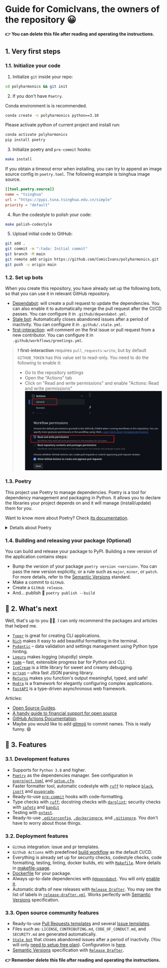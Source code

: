 # Guide for ComicIvans, the owners of the repository 😀

**👉 You can delete this file after reading and operating the instructions.**

## 1. Very first steps

### 1.1. Initialize your code

1. Initialize `git` inside your repo:

```bash
cd polyharmonics && git init
```

2. If you don't have `Poetry`. 

Conda environment is is recommended.

```bash
conda create -n polyharmonics python==3.10
```

Please activate python of current project and install run:

```bash
conda activate polyharmonics
pip install poetry
```

3. Initialize poetry and `pre-commit` hooks:

```bash
make install
```

If you obtain a timeout error when installing, you can try to append an image source config in `poetry.toml`. The following example is tsinghua image source.

```toml
[[tool.poetry.source]]
name = "tsinghua"
url = "https://pypi.tuna.tsinghua.edu.cn/simple"
priority = "default"
```

4. Run the codestyle to polish your code:

```bash
make polish-codestyle
```

5. Upload initial code to GitHub:

```bash
git add .
git commit -m ":tada: Initial commit"
git branch -M main
git remote add origin https://github.com/ComicIvans/polyharmonics.git
git push -u origin main
```

### 1.2. Set up bots

When you create this repository, you have already set up the following bots, so that you can use it in relevant GitHub repository.

- [Dependabot](https://docs.github.com/en/github/administering-a-repository/enabling-and-disabling-version-updates#enabling-github-dependabot-version-updates): will create a pull request to update the dependencies. You can also enable it to automatically merge the pull request after the CI/CD passes. You can configure it in `.github/dependabot.yml`.
- [Stale bot](https://github.com/apps/stale): Automatically closes abandoned issues after a period of inactivity. You can configure it in `.github/.stale.yml`.
- [first-interaction](./.github/workflows/greetings.yml): will comment on the first issue or pull request from a new contributor. You can configure it in `.github/workflows/greetings.yml`.

> ❗ **first-interaction** requires `pull_requests:write`, but by default `GITHUB_TOKEN` has this value set to read-only. You need to do the following to enable it:
> - Go to the repository settings
> - Open the "Actions" tab
> - Click on "Read and write permissions" and enable "Actions: Read and write permissions"
> ![img.png](assets/images/img_1.png)


### 1.3. Poetry

This project use Poetry to manage dependencies. Poetry is a tool for dependency management and packaging in Python. It allows you to declare the libraries your project depends on and it will manage (install/update) them for you. 

Want to know more about Poetry? Check [its documentation](https://python-poetry.org/docs/).

<details>
<summary>Details about Poetry</summary>
<p>

Poetry's [commands](https://python-poetry.org/docs/cli/#commands) are very intuitive and easy to learn, like:

- `poetry add numpy@latest` add a new dependency.
- `poetry run pytest` run tests.
- `poetry publish --build` publish your package.

etc
</p>
</details>

### 1.4. Building and releasing your package (Optional)

You can build and release your package to PyPI. Building a new version of the application contains steps:

- Bump the version of your package `poetry version <version>`. You can pass the new version explicitly, or a rule such as `major`, `minor`, or `patch`. For more details, refer to the [Semantic Versions](https://semver.org/) standard.
- Make a commit to `GitHub`.
- Create a `GitHub release`.
- And... publish 🙂 `poetry publish --build`

## 🎯 2. What's next

Well, that's up to you 💪🏻. I can only recommend the packages and articles that helped me.

- [`Typer`](https://github.com/tiangolo/typer) is great for creating CLI applications.
- [`Rich`](https://github.com/willmcgugan/rich) makes it easy to add beautiful formatting in the terminal.
- [`Pydantic`](https://github.com/samuelcolvin/pydantic/) – data validation and settings management using Python type hinting.
- [`Loguru`](https://github.com/Delgan/loguru) makes logging (stupidly) simple.
- [`tqdm`](https://github.com/tqdm/tqdm) – fast, extensible progress bar for Python and CLI.
- [`IceCream`](https://github.com/gruns/icecream) is a little library for sweet and creamy debugging.
- [`orjson`](https://github.com/ijl/orjson) – ultra fast JSON parsing library.
- [`Returns`](https://github.com/dry-python/returns) makes you function's output meaningful, typed, and safe!
- [`Hydra`](https://github.com/facebookresearch/hydra) is a framework for elegantly configuring complex applications.
- [`FastAPI`](https://github.com/tiangolo/fastapi) is a type-driven asynchronous web framework.

Articles:

- [Open Source Guides](https://opensource.guide/).
- [A handy guide to financial support for open source](https://github.com/nayafia/lemonade-stand)
- [GitHub Actions Documentation](https://help.github.com/en/actions).
- Maybe you would like to add [gitmoji](https://gitmoji.carloscuesta.me/) to commit names. This is really funny. 😄

## 🚀 3. Features

### 3.1. Development features

- Supports for `Python 3.8` and higher.
- [`Poetry`](https://python-poetry.org/) as the dependencies manager. See configuration in [`pyproject.toml`](https://github.com/ComicIvans/polyharmonics/blob/main/pyproject.toml) and [`setup.cfg`](https://github.com/ComicIvans/polyharmonics/blob/main/setup.cfg).
- Faster formatter tool, automatic codestyle with [`ruff`](https://github.com/astral-sh/ruff) to replace [`black`](https://github.com/psf/black), [`isort`](https://github.com/timothycrosley/isort) and [`pyupgrade`](https://github.com/asottile/pyupgrade).
- Ready-to-use [`pre-commit`](https://pre-commit.com/) hooks with code-formatting.
- Type checks with  [`ruff`](https://github.com/astral-sh/ruff); docstring checks with [`darglint`](https://github.com/terrencepreilly/darglint); security checks with [`safety`](https://github.com/pyupio/safety) and [`bandit`](https://github.com/PyCQA/bandit)
- Testing with [`pytest`](https://docs.pytest.org/en/latest/).
- Ready-to-use [`.editorconfig`](https://github.com/ComicIvans/polyharmonics/blob/main/.editorconfig), [`.dockerignore`](https://github.com/ComicIvans/polyharmonics/blob/main/.dockerignore), and [`.gitignore`](https://github.com/ComicIvans/polyharmonics/blob/main/.gitignore). You don't have to worry about those things.

### 3.2. Deployment features

- `GitHub` integration: issue and pr templates.
- `Github Actions` with predefined [build workflow](https://github.com/ComicIvans/polyharmonics/blob/main/.github/workflows/build.yml) as the default CI/CD.
- Everything is already set up for security checks, codestyle checks, code formatting, testing, linting, docker builds, etc with [`Makefile`](https://github.com/ComicIvans/polyharmonics/blob/main/Makefile#L89). More details in [makefile-usage](#makefile-usage).
- [Dockerfile](https://github.com/ComicIvans/polyharmonics/blob/main/docker/Dockerfile) for your package.
- Always up-to-date dependencies with [`@dependabot`](https://dependabot.com/). You will only [enable it](https://docs.github.com/en/github/administering-a-repository/enabling-and-disabling-version-updates#enabling-github-dependabot-version-updates).
- Automatic drafts of new releases with [`Release Drafter`](https://github.com/marketplace/actions/release-drafter). You may see the list of labels in [`release-drafter.yml`](https://github.com/ComicIvans/polyharmonics/blob/main/.github/release-drafter.yml). Works perfectly with [Semantic Versions](https://semver.org/) specification.

### 3.3. Open source community features

- Ready-to-use [Pull Requests templates](https://github.com/ComicIvans/polyharmonics/blob/main/.github/PULL_REQUEST_TEMPLATE.md) and several [Issue templates](https://github.com/ComicIvans/polyharmonics/tree/main/.github/ISSUE_TEMPLATE).
- Files such as: `LICENSE`, `CONTRIBUTING.md`, `CODE_OF_CONDUCT.md`, and `SECURITY.md` are generated automatically.
- [`Stale bot`](https://github.com/apps/stale) that closes abandoned issues after a period of inactivity. (You will only [need to setup free plan](https://github.com/marketplace/stale)). Configuration is [here](https://github.com/ComicIvans/polyharmonics/blob/main/.github/.stale.yml).
- [Semantic Versions](https://semver.org/) specification with [`Release Drafter`](https://github.com/marketplace/actions/release-drafter).

**👉 Remember delete this file after reading and operating the instructions.**
